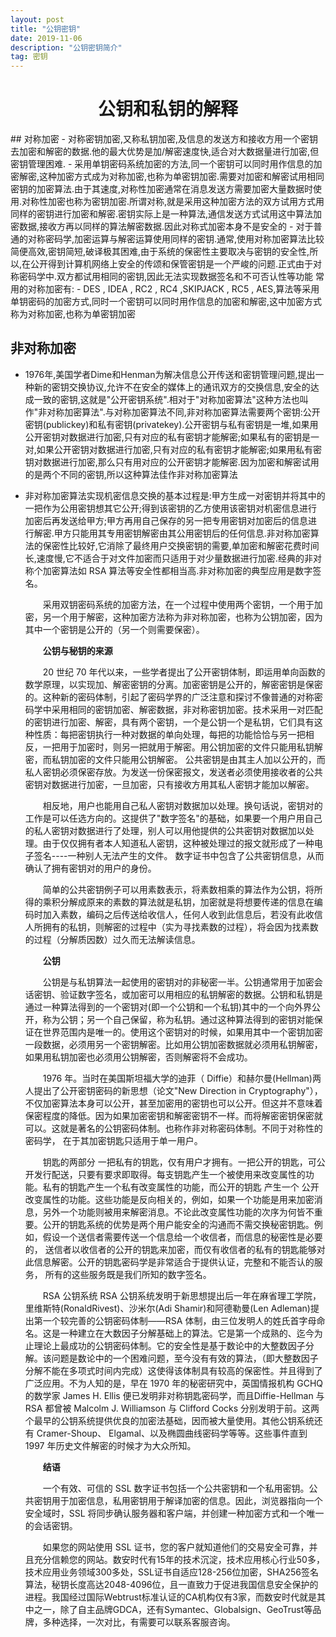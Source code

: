 ```yaml
---
layout: post
title: "公钥密钥"
date: 2019-11-06 
description: "公钥密钥简介"
tag: 密钥
---   
```



<center><h1>公钥和私钥的解释</h1></center>
## 对称加密
- 对称密钥加密,又称私钥加密,及信息的发送方和接收方用一个密钥去加密和解密的数据.他的最大优势是加/解密速度快,适合对大数据量进行加密,但密钥管理困难.
- 采用单钥密码系统加密的方法,同一个密钥可以同时用作信息的加密解密,这种加密方式成为对称加密,也称为单密钥加密.需要对加密和解密试用相同密钥的加密算法.由于其速度,对称性加密通常在消息发送方需要加密大量数据时使用.对称性加密也称为密钥加密.所谓对称,就是采用这种加密方法的双方试用方式用同样的密钥进行加密和解密.密钥实际上是一种算法,通信发送方式试用这中算法加密数据,接收方再以同样的算法解密数据.因此对称式加密本身不是安全的
- 对于普通的对称密码学,加密运算与解密运算使用同样的密钥.通常,使用对称加密算法比较简便高效,密钥简短,破译极其困难,由于系统的保密性主要取决与密钥的安全性,所以,在公开得到计算机网络上安全的传颂和保管密钥是一个严峻的问题.正式由于对称密码学中.双方都试用相同的密钥,因此无法实现数据签名和不可否认性等功能
常用的对称加密有:
- DES , IDEA , RC2 , RC4 ,SKIPJACK , RC5 , AES,算法等采用单钥密码的加密方式,同时一个密钥可以同时用作信息的加密和解密,这中加密方式称为对称加密,也称为单密钥加密

## 非对称加密
- 1976年,美国学者Dime和Henman为解决信息公开传送和密钥管理问题,提出一种新的密钥交换协议,允许不在安全的媒体上的通讯双方的交换信息,安全的达成一致的密钥,这就是"公开密钥系统".相对于"对称加密算法"这种方法也叫作"非对称加密算法".与对称加密算法不同,非对称加密算法需要两个密钥:公开密钥(publickey)和私有密钥(privatekey).公开密钥与私有密钥是一堆,如果用公开密钥对数据进行加密,只有对应的私有密钥才能解密;如果私有的密钥是一对,如果公开密钥对数据进行加密,只有对应的私有密钥才能解密;如果用私有密钥对数据进行加密,那么只有用对应的公开密钥才能解密.因为加密和解密试用的是两个不同的密钥,所以这种算法佳作非对称加密算法

- 非对称加密算法实现机密信息交换的基本过程是:甲方生成一对密钥并将其中的一把作为公用密钥想其它公开;得到该密钥的乙方使用该密钥对机密信息进行加密后再发送给甲方;甲方再用自己保存的另一把专用密钥对加密后的信息进行解密.甲方只能用其专用密钥解密由其公用密钥后的任何信息.非对称加密算法的保密性比较好,它消除了最终用户交换密钥的需要,单加密和解密花费时间长,速度慢,它不适合于对文件加密而只适用于对少量数据进行加密.经典的非对称个加密算法如 RSA 算法等安全性都相当高.非对称加密的典型应用是数字签名。

  　　采用双钥密码系统的加密方法，在一个过程中使用两个密钥，一个用于加密，另一个用于解密，这种加密方法称为非对称加密，也称为公钥加密，因为其中一个密钥是公开的（另一个则需要保密）。

  　　**公钥与秘钥的来源**

  　　20 世纪 70 年代以来，一些学者提出了公开密钥体制，即运用单向函数的数学原理，以实现加、解密密钥的分离。加密密钥是公开的，解密密钥是保密的。这种新的密码体制，引起了密码学界的广泛注意和探讨不像普通的对称密码学中采用相同的密钥加密、解密数据，非对称密钥加密。技术采用一对匹配的密钥进行加密、解密，具有两个密钥，一个是公钥一个是私钥，它们具有这种性质：每把密钥执行一种对数据的单向处理，每把的功能恰恰与另一把相反，一把用于加密时，则另一把就用于解密。用公钥加密的文件只能用私钥解密，而私钥加密的文件只能用公钥解密。 公共密钥是由其主人加以公开的，而私人密钥必须保密存放。为发送一份保密报文，发送者必须使用接收者的公共密钥对数据进行加密，一旦加密，只有接收方用其私人密钥才能加以解密。

  　　相反地，用户也能用自己私人密钥对数据加以处理。换句话说，密钥对的工作是可以任选方向的。这提供了"数字签名"的基础，如果要一个用户用自己的私人密钥对数据进行了处理，别人可以用他提供的公共密钥对数据加以处理。由于仅仅拥有者本人知道私人密钥，这种被处理过的报文就形成了一种电子签名----一种别人无法产生的文件。 数字证书中包含了公共密钥信息，从而确认了拥有密钥对的用户的身份。

  　　简单的公共密钥例子可以用素数表示，将素数相乘的算法作为公钥，将所得的乘积分解成原来的素数的算法就是私钥，加密就是将想要传递的信息在编码时加入素数，编码之后传送给收信人，任何人收到此信息后，若没有此收信人所拥有的私钥，则解密的过程中（实为寻找素数的过程），将会因为找素数的过程（分解质因数）过久而无法解读信息。

  　　**公钥**

  　　公钥是与私钥算法一起使用的密钥对的非秘密一半。公钥通常用于加密会话密钥、验证数字签名，或加密可以用相应的私钥解密的数据。公钥和私钥是通过一种算法得到的一个密钥对(即一个公钥和一个私钥)其中的一个向外界公开，称为公钥；另一个自己保留，称为私钥。通过这种算法得到的密钥对能保证在世界范围内是唯一的。使用这个密钥对的时候，如果用其中一个密钥加密一段数据，必须用另一个密钥解密。比如用公钥加密数据就必须用私钥解密，如果用私钥加密也必须用公钥解密，否则解密将不会成功。

  　　1976 年。当时在美国斯坦福大学的迪菲（ Diffie）和赫尔曼(Hellman)两人提出了公开密钥密码的新思想（论文"New Direction in Cryptography"），不仅加密算法本身可以公开，甚至加密用的密钥也可以公开。但这并不意味着保密程度的降低。因为如果加密密钥和解密密钥不一样。而将解密密钥保密就可以。这就是著名的公钥密码体制。也称作非对称密码体制。不同于对称性的 密码学， 在于其加密钥匙只适用于单一用户。　

  　　钥匙的两部分
  一把私有的钥匙，仅有用户才拥有。一把公开的钥匙，可公开发行配送，只要有要求即取得。每支钥匙产生一个被使用来改变属性的功能。私有的钥匙产生一个私有改变属性的功能，而公开的钥匙 产生一个 公开改变属性的功能。这些功能是反向相关的，例如，如果一个功能是用来加密消息，另外一个功能则被用来解密消息。不论此改变属性功能的次序为何皆不重要。公开的钥匙系统的优势是两个用户能安全的沟通而不需交换秘密钥匙。例如，假设一个送信者需要传送一个信息给一个收信者，而信息的秘密性是必要的， 送信者以收信者的公开的钥匙来加密，而仅有收信者的私有的钥匙能够对此信息解密。公开的钥匙密码学是非常适合于提供认证，完整和不能否认的服务， 所有的这些服务既是我们所知的数字签名。

  　　RSA 公钥系统
  RSA 公钥系统发明于新思想提出后一年在麻省理工学院，里维斯特(RonaldRivest)、沙米尔(Adi Shamir)和阿德勒曼(Len Adleman)提出第一个较完善的公钥密码体制——RSA 体制，由三位发明人的姓氏首字母命名。这是一种建立在大数因子分解基础上的算法。它是第一个成熟的、迄今为止理论上最成功的公钥密码体制。它的安全性是基于数论中的大整数因子分解。该问题是数论中的一个困难问题，至今没有有效的算法，（即大整数因子分解不能在多项式时间内完成）这使得该体制具有较高的保密性。并且得到了广泛应用。不为人知的是，早在 1970 年的秘密研究中，英国情报机构 GCHQ 的数学家 James H. Ellis 便已发明非对称钥匙密码学，而且Diffie-Hellman 与 RSA 都曾被 Malcolm J. Williamson 与 Clifford Cocks 分别发明于前。这两个最早的公钥系统提供优良的加密法基础，因而被大量使用。其他公钥系统还有 Cramer-Shoup、 Elgamal、以及椭圆曲线密码学等等。这些事件直到 1997 年历史文件解密的时候才为大众所知。

  

  　　**结语**

  　　一个有效、可信的 SSL 数字证书包括一个公共密钥和一个私用密钥。公共密钥用于加密信息，私用密钥用于解译加密的信息。因此，浏览器指向一个安全域时，SSL 将同步确认服务器和客户端，并创建一种加密方式和一个唯一的会话密钥。

  　　如果您的网站使用 SSL 证书，您的客户就知道他们的交易安全可靠，并且充分信赖您的网站。数安时代有15年的技术沉淀，技术应用核心行业50多，技术应用业务领域300多处，SSL证书自适应128-256位加密，SHA256签名算法，秘钥长度高达2048-4096位，且一直致力于促进我国信息安全保护的进程。我国经过国际Webtrust标准认证的CA机构仅有3家，而数安时代就是其中之一，除了自主品牌GDCA，还有Symantec、Globalsign、GeoTrust等品牌，多种选择，一次对比，有需要可以联系客服咨询。
